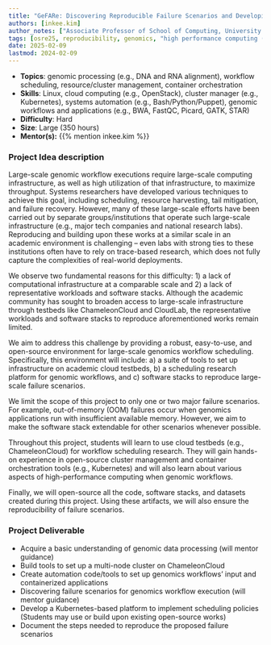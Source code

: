 ```yaml
---
title: "GeFARe: Discovering Reproducible Failure Scenarios and Developing Failure-Aware Scheduling for Genomic Workflows"
authors: [inkee.kim]
author_notes: ["Associate Professor of School of Computing, University of Georgia"]
tags: [osre25, reproducibility, genomics, "high performance computing (HPC)", "failure characterization", "scientific workflow scheduling", kubernetes]
date: 2025-02-09
lastmod: 2024-02-09
---
```



- **Topics**: genomic processing (e.g., DNA and RNA alignment), workflow scheduling, resource/cluster management, container orchestration
- **Skills**: Linux, cloud computing (e.g., OpenStack), cluster manager (e.g., Kubernetes), systems automation (e.g., Bash/Python/Puppet), genomic workflows and applications (e.g., BWA, FastQC, Picard, GATK, STAR)
- **Difficulty**: Hard
- **Size**: Large (350 hours)
- **Mentor(s):**  {{% mention inkee.kim %}}


### **Project Idea description**

Large-scale genomic workflow executions require large-scale computing infrastructure, as well as high utilization of that infrastructure, to maximize throughput. Systems researchers have developed various techniques to achieve this goal, including scheduling, resource harvesting, tail mitigation, and failure recovery. However, many of these large-scale efforts have been carried out by separate groups/institutions that operate such large-scale infrastructure (e.g., major tech companies and national research labs). Reproducing and building upon these works at a similar scale in an academic environment is challenging – even labs with strong ties to these institutions often have to rely on trace-based research, which does not fully capture the complexities of real-world deployments. 

We observe two fundamental reasons for this difficulty: 1) a lack of computational infrastructure at a comparable scale and 2) a lack of representative workloads and software stacks. Although the academic community has sought to broaden access to large-scale infrastructure through testbeds like ChameleonCloud and CloudLab, the representative workloads and software stacks to reproduce aforementioned works remain limited.

We aim to address this challenge by providing a robust, easy-to-use, and open-source environment for large-scale genomics workflow scheduling. Specifically, this environment will include: 
	a) a suite of tools to set up infrastructure on academic cloud testbeds,
	b) a scheduling research platform for genomic workflows, and
	c) software stacks to reproduce large-scale failure scenarios. 

We limit the scope of this project to only one or two major failure scenarios. For example, out-of-memory (OOM) failures occur when genomics applications run with insufficient available memory. However, we aim to make the software stack extendable for other scenarios whenever possible.
 
Throughout this project, students will learn to use cloud testbeds (e.g., ChameleonCloud) for workflow scheduling research. They will gain hands-on experience in open-source cluster management and container orchestration tools (e.g., Kubernetes) and will also learn about various aspects of high-performance computing when genomic workflows. 

Finally, we will open-source all the code, software stacks, and datasets created during this project. Using these artifacts, we will also ensure the reproducibility of failure scenarios.



### **Project Deliverable**

- Acquire a basic understanding of genomic data processing (will mentor guidance)
- Build tools to set up a multi-node cluster on ChameleonCloud
- Create automation code/tools to set up genomics workflows’ input and containerized applications
- Discovering failure scenarios for genomics workflow execution (will mentor guidance)
- Develop a Kubernetes-based platform to implement scheduling policies (Students may use or build upon existing open-source works)
- Document the steps needed to reproduce the proposed failure scenarios
